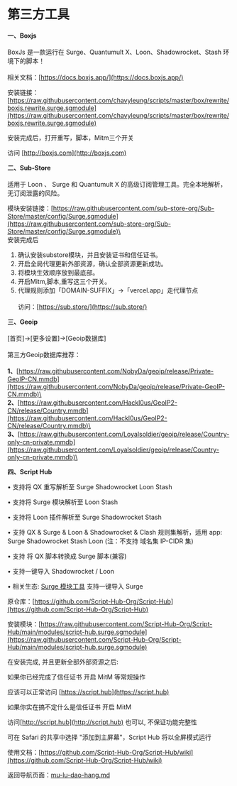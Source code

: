 # 第三方工具

**一、Boxjs**\
\
BoxJs 是一款运行在 Surge、Quantumult X、Loon、Shadowrocket、Stash 环境下的脚本！\
\
相关文档：[https://docs.boxjs.app/](https://docs.boxjs.app/)

安装链接：[https://raw.githubusercontent.com/chavyleung/scripts/master/box/rewrite/boxjs.rewrite.surge.sgmodule](https://raw.githubusercontent.com/chavyleung/scripts/master/box/rewrite/boxjs.rewrite.surge.sgmodule)

安装完成后，打开重写，脚本，Mitm三个开关

访问 [http://boxjs.com](http://boxjs.com)

**二、Sub-Store**\
\
适用于 Loon 、 Surge 和 Quantumult X 的高级订阅管理工具。完全本地解析，无订阅泄露的风险。

模块安装链接：[https://raw.githubusercontent.com/sub-store-org/Sub-Store/master/config/Surge.sgmodule](https://raw.githubusercontent.com/sub-store-org/Sub-Store/master/config/Surge.sgmodule)\
\
安装完成后

1. 确认安装substore模块，并且安装证书和信任证书。
2. 开启全局代理更新外部资源，确认全部资源更新成功。
3. 将模块生效顺序放到最底部。
4. 开启Mitm,脚本,重写这三个开关。
5. 代理规则添加「DOMAIN-SUFFIX」→「vercel.app」走代理节点\
   \
   访问：[https://sub.store/](https://sub.store/)

**三、Geoip**\
\
&#x20;      \[首页]->\[更多设置]->\[Geoip数据库]\
\
&#x20;      第三方Geoip数据库推荐：\
\
&#x20;      **1、**[https://raw.githubusercontent.com/NobyDa/geoip/release/Private-GeoIP-CN.mmdb](https://raw.githubusercontent.com/NobyDa/geoip/release/Private-GeoIP-CN.mmdb)\
\
&#x20;      **2、**[https://raw.githubusercontent.com/Hackl0us/GeoIP2-CN/release/Country.mmdb](https://raw.githubusercontent.com/Hackl0us/GeoIP2-CN/release/Country.mmdb)\
\
&#x20;   **3、**[https://raw.githubusercontent.com/Loyalsoldier/geoip/release/Country-only-cn-private.mmdb](https://raw.githubusercontent.com/Loyalsoldier/geoip/release/Country-only-cn-private.mmdb)\


**四、Script Hub**

• 支持将 QX 重写解析至 Surge Shadowrocket Loon Stash

• 支持将 Surge 模块解析至 Loon Stash

• 支持将 Loon 插件解析至 Surge Shadowrocket Stash

• 支持 QX & Surge & Loon & Shadowrocket & Clash 规则集解析，适用 app: Surge Shadowrocket Stash Loon (注：不支持 域名集 IP-CIDR 集)

• 支持 将 QX 脚本转换成 Surge 脚本(兼容)

• 支持一键导入 Shadowrocket / Loon

• 相关生态: [Surge 模块工具](https://github.com/Script-Hub-Org/Script-Hub/wiki/%E7%9B%B8%E5%85%B3%E7%94%9F%E6%80%81:-Surge-%E6%A8%A1%E5%9D%97%E5%B7%A5%E5%85%B7) 支持一键导入 Surge

原仓库：[https://github.com/Script-Hub-Org/Script-Hub](https://github.com/Script-Hub-Org/Script-Hub)

安装模块：[https://raw.githubusercontent.com/Script-Hub-Org/Script-Hub/main/modules/script-hub.surge.sgmodule](https://raw.githubusercontent.com/Script-Hub-Org/Script-Hub/main/modules/script-hub.surge.sgmodule)

在安装完成, 并且更新全部外部资源之后:

如果你已经完成了信任证书 开启 MitM 等常规操作

应该可以正常访问 [https://script.hub](https://script.hub)

如果你实在搞不定什么是信任证书 开启 MitM

访问[http://script.hub](http://script.hub) 也可以, 不保证功能完整性

可在 Safari 的共享中选择 "添加到主屏幕"，Script Hub 将以全屏模式运行

使用文档：[https://github.com/Script-Hub-Org/Script-Hub/wiki](https://github.com/Script-Hub-Org/Script-Hub/wiki)

返回导航页面：[mu-lu-dao-hang.md](mu-lu-dao-hang.md "mention")
